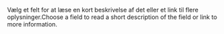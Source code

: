 <span data-ttu-id="acf74-101">Vælg et felt for at læse en kort beskrivelse af det eller et link til flere oplysninger.</span><span class="sxs-lookup"><span data-stu-id="acf74-101">Choose a field to read a short description of the field or link to more information.</span></span>
